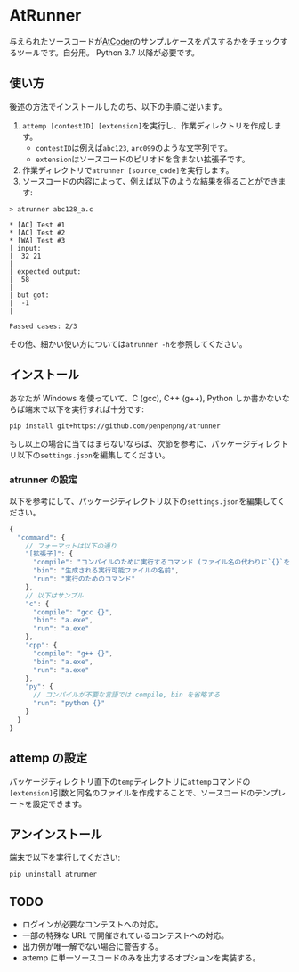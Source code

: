 # AtRunner
与えられたソースコードが[AtCoder](https://atcoder.jp/)のサンプルケースをパスするかをチェックするツールです。自分用。
Python 3.7 以降が必要です。

## 使い方
後述の方法でインストールしたのち、以下の手順に従います。

1. `attemp [contestID] [extension]`を実行し、作業ディレクトリを作成します。
    * `contestID`は例えば`abc123`, `arc099`のような文字列です。
    * `extension`はソースコードのピリオドを含まない拡張子です。
2. 作業ディレクトリで`atrunner [source_code]`を実行します。
3. ソースコードの内容によって、例えば以下のような結果を得ることができます:

```
> atrunner abc128_a.c

* [AC] Test #1
* [AC] Test #2
* [WA] Test #3
| input:
|  32 21
|  
| expected output:
|  58
|  
| but got:
|  -1
|  

Passed cases: 2/3
```

その他、細かい使い方については`atrunner -h`を参照してください。

## インストール
あなたが Windows を使っていて、C (gcc), C++ (g++), Python しか書かないならば端末で以下を実行すれば十分です:

```
pip install git+https://github.com/penpenpng/atrunner
```

もし以上の場合に当てはまらないならば、次節を参考に、パッケージディレクトリ以下の`settings.json`を編集してください。

### atrunner の設定
以下を参考にして、パッケージディレクトリ以下の`settings.json`を編集してください。

```js
{
  "command": {
    // フォーマットは以下の通り
    "[拡張子]": {
      "compile": "コンパイルのために実行するコマンド (ファイル名の代わりに`{}`を使用可能)",
      "bin": "生成される実行可能ファイルの名前",
      "run": "実行のためのコマンド"
    },
    // 以下はサンプル
    "c": {
      "compile": "gcc {}",
      "bin": "a.exe",
      "run": "a.exe"
    },
    "cpp": {
      "compile": "g++ {}",
      "bin": "a.exe",
      "run": "a.exe"
    },
    "py": {
      // コンパイルが不要な言語では compile, bin を省略する
      "run": "python {}"
    }
  }
}
```

## attemp の設定
パッケージディレクトリ直下の`temp`ディレクトリに`attemp`コマンドの`[extension]`引数と同名のファイルを作成することで、ソースコードのテンプレートを設定できます。

## アンインストール
端末で以下を実行してください:
```
pip uninstall atrunner
```

## TODO
* ログインが必要なコンテストへの対応。
* 一部の特殊な URL で開催されているコンテストへの対応。
* 出力例が唯一解でない場合に警告する。
* attemp に単一ソースコードのみを出力するオプションを実装する。
